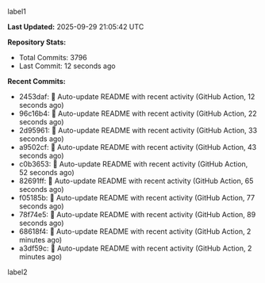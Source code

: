
label1 
<!-- ACTIVITY_START -->
**Last Updated:** 2025-09-29 21:05:42 UTC

**Repository Stats:**
- Total Commits: 3796
- Last Commit: 12 seconds ago

**Recent Commits:**
- 2453daf: 🤖 Auto-update README with recent activity (GitHub Action, 12 seconds ago)
- 96c16b4: 🤖 Auto-update README with recent activity (GitHub Action, 22 seconds ago)
- 2d95961: 🤖 Auto-update README with recent activity (GitHub Action, 33 seconds ago)
- a9502cf: 🤖 Auto-update README with recent activity (GitHub Action, 43 seconds ago)
- c0b3653: 🤖 Auto-update README with recent activity (GitHub Action, 52 seconds ago)
- 82691ff: 🤖 Auto-update README with recent activity (GitHub Action, 65 seconds ago)
- f05185b: 🤖 Auto-update README with recent activity (GitHub Action, 77 seconds ago)
- 78f74e5: 🤖 Auto-update README with recent activity (GitHub Action, 89 seconds ago)
- 68618f4: 🤖 Auto-update README with recent activity (GitHub Action, 2 minutes ago)
- a3df59c: 🤖 Auto-update README with recent activity (GitHub Action, 2 minutes ago)
<!-- ACTIVITY_END -->

label2
